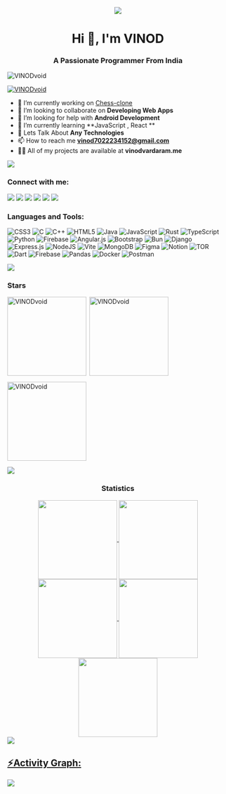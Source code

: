 
<p align="center"><img src="https://cdn.dribbble.com/users/1059583/screenshots/4171367/coding-freak.gif"/> </p>
<h1 align="center">Hi 👋, I'm VINOD</h1>
<h3 align="center">A Passionate Programmer From India</h3>
<p align="left"> 
<img src="https://komarev.com/ghpvc/?username=VINODvoid&label=Profile%20views&color=0e75b6&style=flat" alt="VINODvoid" /> </p>
<p align="left"> <a href="https://github.com/ryo-ma/github-profile-trophy"><img src="https://github-profile-trophy.vercel.app/?username=VINODvoid&theme=matrix" alt="VINODvoid" /></a> </p>

- 🔭 I’m currently working on [Chess-clone](https://github.com/VINODvoid/Chess)
- 👯 I’m looking to collaborate on **Developing Web Apps**
- 🤝 I’m looking for help with **Android Development**
- 🌱 I’m currently learning **JavaScript , React **
- 💬 Lets Talk About **Any Technologies**
- 📫 How to reach me **vinod7022234152@gmail.com**
- 👨‍💻 All of my projects are available at **vinodvardaram.me**




  
<img src="https://user-images.githubusercontent.com/73097560/115834477-dbab4500-a447-11eb-908a-139a6edaec5c.gif">
</div><h3 align="left">Connect with me:</h3>
<div> <a href="https://twitter.com/kalki_kal" target="_blank"><img src="https://img.shields.io/badge/Twitter-1DA1F2?style=for-the-badge&logo=twitter&logoColor=white" target="_blank"></a>
<a href="https://www.linkedin.com/in/kalkikal" target="_blank"><img src="https://img.shields.io/badge/LinkedIn-0077B5?style=for-the-badge&logo=linkedin&logoColor=white" target="_blank"></a>
<a href="https://github.com/VINODvoid" target="_blank"><img src="https://img.shields.io/badge/GitHub-100000?style=for-the-badge&logo=github&logoColor=white" target="_blank"></a>
<a href="https://instagram.com/kalki__kal" target="_blank"><img src="https://img.shields.io/badge/Instagram-E4405F?style=for-the-badge&logo=instagram&logoColor=white" target="_blank"></a>
<a href = "mailto:vinod7022234152@gmail.com"><img src="https://img.shields.io/badge/-Gmail-%23333?style=for-the-badge&logo=gmail&logoColor=white" target="_blank"></a>

<img src="https://user-images.githubusercontent.com/73097560/115834477-dbab4500-a447-11eb-908a-139a6edaec5c.gif">


<h3 align="left">Languages and Tools:</h3>

![CSS3](https://img.shields.io/badge/css3-%231572B6.svg?style=for-the-badge&logo=css3&logoColor=white) ![C](https://img.shields.io/badge/c-%2300599C.svg?style=for-the-badge&logo=c&logoColor=white) ![C++](https://img.shields.io/badge/c++-%2300599C.svg?style=for-the-badge&logo=c%2B%2B&logoColor=white) ![HTML5](https://img.shields.io/badge/html5-%23E34F26.svg?style=for-the-badge&logo=html5&logoColor=white) ![Java](https://img.shields.io/badge/java-%23ED8B00.svg?style=for-the-badge&logo=openjdk&logoColor=white) ![JavaScript](https://img.shields.io/badge/javascript-%23323330.svg?style=for-the-badge&logo=javascript&logoColor=%23F7DF1E) ![Rust](https://img.shields.io/badge/rust-%23000000.svg?style=for-the-badge&logo=rust&logoColor=white) ![TypeScript](https://img.shields.io/badge/typescript-%23007ACC.svg?style=for-the-badge&logo=typescript&logoColor=white) ![Python](https://img.shields.io/badge/python-3670A0?style=for-the-badge&logo=python&logoColor=ffdd54) ![Firebase](https://img.shields.io/badge/firebase-%23039BE5.svg?style=for-the-badge&logo=firebase) ![Angular.js](https://img.shields.io/badge/angular.js-%23E23237.svg?style=for-the-badge&logo=angularjs&logoColor=white) ![Bootstrap](https://img.shields.io/badge/bootstrap-%238511FA.svg?style=for-the-badge&logo=bootstrap&logoColor=white) ![Bun](https://img.shields.io/badge/Bun-%23000000.svg?style=for-the-badge&logo=bun&logoColor=white) ![Django](https://img.shields.io/badge/django-%23092E20.svg?style=for-the-badge&logo=django&logoColor=white) ![Express.js](https://img.shields.io/badge/express.js-%23404d59.svg?style=for-the-badge&logo=express&logoColor=%2361DAFB) ![NodeJS](https://img.shields.io/badge/node.js-6DA55F?style=for-the-badge&logo=node.js&logoColor=white) ![Vite](https://img.shields.io/badge/vite-%23646CFF.svg?style=for-the-badge&logo=vite&logoColor=white) ![MongoDB](https://img.shields.io/badge/MongoDB-%234ea94b.svg?style=for-the-badge&logo=mongodb&logoColor=white) ![Figma](https://img.shields.io/badge/figma-%23F24E1E.svg?style=for-the-badge&logo=figma&logoColor=white) ![Notion](https://img.shields.io/badge/Notion-%23000000.svg?style=for-the-badge&logo=notion&logoColor=white) ![TOR](https://img.shields.io/badge/tor-%237E4798.svg?style=for-the-badge&logo=tor-project&logoColor=white) ![Dart](https://img.shields.io/badge/dart-%230175C2.svg?style=for-the-badge&logo=dart&logoColor=white) ![Firebase](https://img.shields.io/badge/Firebase-039BE5?style=for-the-badge&logo=Firebase&logoColor=white) ![Pandas](https://img.shields.io/badge/pandas-%23150458.svg?style=for-the-badge&logo=pandas&logoColor=white)  ![Docker](https://img.shields.io/badge/docker-%230db7ed.svg?style=for-the-badge&logo=docker&logoColor=white) ![Postman](https://img.shields.io/badge/Postman-FF6C37?style=for-the-badge&logo=postman&logoColor=white)
</div>
<img src="https://user-images.githubusercontent.com/73097560/115834477-dbab4500-a447-11eb-908a-139a6edaec5c.gif">
<h3 align="left">Stars</h3>
<img align="left" height="180em" src="https://github-readme-stats.vercel.app/api/top-langs/?username=VINODvoid&langs_count=8&theme=transparent" alt=VINODvoid />

<p>&nbsp;<img align="center" height="180em" src="https://github-readme-stats.vercel.app/api?username=VINODvoid&show_icons=true&locale=en&theme=radical" alt="VINODvoid" /></p>

<p><img align="center" height="180em" src="https://nirzak-streak-stats.vercel.app/?user=VINODvoid&theme=radical&hide_border=false" alt="VINODvoid" /></p>

<img src="https://user-images.githubusercontent.com/73097560/115834477-dbab4500-a447-11eb-908a-139a6edaec5c.gif"><h3 align="center">Statistics</h3>
<div align="center">
<a href="https://github.com/VINODvoid">
<img align="center" src="http://github-profile-summary-cards.vercel.app/api/cards/stats?username=VINODvoid&theme=2077" height="180em" />
<img align="center" src="http://github-profile-summary-cards.vercel.app/api/cards/most-commit-language?username=VINODvoid&theme=2077" height="180em" />
<img align="center" src="http://github-profile-summary-cards.vercel.app/api/cards/repos-per-language?username=VINODvoid&theme=2077" height="180em" />
<img align="center" src="http://github-profile-summary-cards.vercel.app/api/cards/productive-time?username=VINODvoid&theme=2077" height="180em" />
<img align="center" src="http://github-profile-summary-cards.vercel.app/api/cards/profile-details?username=VINODvoid&theme=2077" height="180em" />
</div>
<img src="https://user-images.githubusercontent.com/73097560/115834477-dbab4500-a447-11eb-908a-139a6edaec5c.gif"><h2 align="left">⚡Activity Graph:</h2>
<img align="center" src="https://github-readme-activity-graph.vercel.app/graph?username=VINODvoid&theme=nightowl"/>




